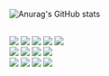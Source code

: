 

![Anurag's GitHub stats](https://github-readme-stats.vercel.app/api?username=KCY9392&bg_color=30,e96443,904e95&title_color=fff&text_color=fff)



<br/>

<img src="https://img.shields.io/badge/HTML5-E34F26?style=flate&logo=HTML5&logoColor=white"/>
<img src="https://img.shields.io/badge/CSS3-1572B6?style=flat&logo=CSS3&logoColor=white)"/>
<img src="https://img.shields.io/badge/JavaScript-F7DF1E?style=flat&logo=JavaScript&logoColor=white"/> 
<img src="https://img.shields.io/badge/jquery-0769AD?style=flat&logo=jquery&logoColor=white">
 <img src="https://img.shields.io/badge/bootstrap-7952B3?style=flat&logo=bootstrap&logoColor=white">
<br>
<img src="https://img.shields.io/badge/java-007396?style=flat&logo=java&logoColor=white">
<img src="https://img.shields.io/badge/oracle-F80000?style=flat&logo=oracle&logoColor=white">
<img src="https://img.shields.io/badge/MySql-4479A1?style=flat&logo=MySql&logoColor=white">
<img src="https://img.shields.io/badge/Spring-6DB33F?style=flat&logo=Spring&logoColor=white">

<br>

<img src="https://img.shields.io/badge/Visual Studio Code-007ACC?style=flat&logo=Visual Studio Code&logoColor=white"/> 
 <img src="https://img.shields.io/badge/GitHub-181717?style=flat&logo=GitHub&logoColor=white"/>
 <img src="https://img.shields.io/badge/Eclipse IDE-2C2255?style=flat&logo=Eclipse IDE&logoColor=white"/>
 <img src="https://img.shields.io/badge/IntelliJ IDEA-000000.svg?style=flat-squares&logo=intellij-idea&logoColor=white">
<!--
**KCY9392/KCY9392** is a ✨ _special_ ✨ repository because its `README.md` (this file) appears on your GitHub profile.

Here are some ideas to get you started:


- 🔭 I’m currently working on ...
- 🌱 I’m currently learning ...
- 👯 I’m looking to collaborate on ...
- 🤔 I’m looking for help with ...
- 💬 Ask me about ...
- 📫 How to reach me: ...
- 😄 Pronouns: ...
- ⚡ Fun fact: ...
-->
